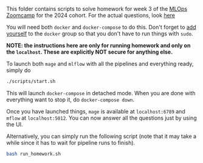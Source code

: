 This folder contains scripts to solve homework for week 3 of the [MLOps Zoomcamp](https://github.com/DataTalksClub/mlops-zoomcamp) for the 2024 cohort.
For the actual questions, look [here](https://github.com/DataTalksClub/mlops-zoomcamp/blob/main/cohorts/2024/03-orchestration/homework.md)

You will need both `docker` and `docker-compose` to do this. Don't forget to [add yourself](https://docs.docker.com/engine/install/linux-postinstall/#manage-docker-as-a-non-root-user) to the `docker` group so that you don't have to run things with `sudo`.

**NOTE: the instructions here are only for running homework and only on the `localhost`. These are explicitly NOT secure for anything else.**

To launch both `mage` and `mlflow` with all the pipelines and everything ready, simply do

```bash
./scripts/start.sh
```

This will launch `docker-compose` in detached mode. When you are done with everything want to stop it, do `docker-compose down`.

Once you have launched things, `mage` is available at `localhost:6789` and `mflow` at `localhost:5012`. You can now answer all the questions just by using the UI.

Alternatively, you can simply run the following script (note that it may take a while since it has to wait for pipeline runs to finish).


```bash
bash run_homework.sh
```

